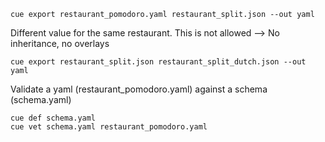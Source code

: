 ```
cue export restaurant_pomodoro.yaml restaurant_split.json --out yaml
```

Different value for the same restaurant. This is not allowed --> No inheritance, no overlays

```
cue export restaurant_split.json restaurant_split_dutch.json --out yaml
```

Validate a yaml (restaurant_pomodoro.yaml) against a schema (schema.yaml)

```
cue def schema.yaml
cue vet schema.yaml restaurant_pomodoro.yaml
```


